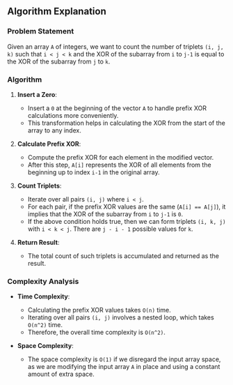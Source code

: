## Algorithm Explanation

### Problem Statement
Given an array `A` of integers, we want to count the number of triplets `(i, j, k)` such that `i < j < k` and the XOR of the subarray from `i` to `j-1` is equal to the XOR of the subarray from `j` to `k`.

### Algorithm

1. **Insert a Zero**: 
    - Insert a `0` at the beginning of the vector `A` to handle prefix XOR calculations more conveniently.
    - This transformation helps in calculating the XOR from the start of the array to any index.

2. **Calculate Prefix XOR**:
    - Compute the prefix XOR for each element in the modified vector.
    - After this step, `A[i]` represents the XOR of all elements from the beginning up to index `i-1` in the original array.

3. **Count Triplets**:
    - Iterate over all pairs `(i, j)` where `i < j`.
    - For each pair, if the prefix XOR values are the same (`A[i] == A[j]`), it implies that the XOR of the subarray from `i` to `j-1` is `0`.
    - If the above condition holds true, then we can form triplets `(i, k, j)` with `i < k < j`. There are `j - i - 1` possible values for `k`.

4. **Return Result**:
    - The total count of such triplets is accumulated and returned as the result.

### Complexity Analysis

- **Time Complexity**:
    - Calculating the prefix XOR values takes `O(n)` time.
    - Iterating over all pairs `(i, j)` involves a nested loop, which takes `O(n^2)` time.
    - Therefore, the overall time complexity is `O(n^2)`.

- **Space Complexity**:
    - The space complexity is `O(1)` if we disregard the input array space, as we are modifying the input array `A` in place and using a constant amount of extra space.
